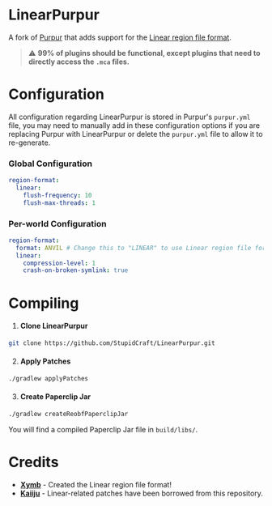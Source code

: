 # LinearPurpur
A fork of [Purpur](https://github.com/PurpurMC/Purpur) that adds support for the [Linear region file format](https://github.com/xymb-endcrystalme/LinearRegionFileFormatTools).

> ⚠️ **99% of plugins should be functional, except plugins that need to directly access the `.mca` files.**

# Configuration
All configuration regarding LinearPurpur is stored in Purpur's `purpur.yml` file, you may need to manually add in these configuration options
if you are replacing Purpur with LinearPurpur or delete the `purpur.yml` file to allow it to re-generate.

### Global Configuration
```yml
region-format:
  linear:
    flush-frequency: 10
    flush-max-threads: 1
```

### Per-world Configuration
```yml
region-format:
  format: ANVIL # Change this to "LINEAR" to use Linear region file format.
  linear:
    compression-level: 1
    crash-on-broken-symlink: true
```

# Compiling
1. #### Clone LinearPurpur
```sh
git clone https://github.com/StupidCraft/LinearPurpur.git
```
2. #### Apply Patches
```sh
./gradlew applyPatches
```
3. #### Create Paperclip Jar
```sh
./gradlew createReobfPaperclipJar
```

You will find a compiled Paperclip Jar file in `build/libs/`.

# Credits
- [**Xymb**](https://github.com/xymb-endcrystalme) - Created the Linear region file format!
- [**Kaiiju**](https://github.com/KaiijuMC/Kaiiju) - Linear-related patches have been borrowed from this repository.
